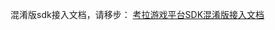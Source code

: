  混淆版sdk接入文档，请移步： 
[考拉游戏平台SDK混淆版接入文档](https://github.com/KoalaEatChicken/koalagamekit-mixlibs-ios/blob/master/README.md)
